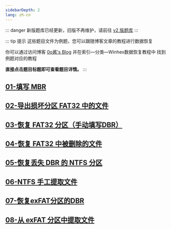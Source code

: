 ```yaml
---
sidebarDepth: 2
lang: zh-cn
---
```


::: danger
新版题库已经更新，旧版不再维护，请前往 [v2 版题库](https://winhex.im0o.top)
:::

::: tip 提示
这些题目文件为例题，您可以跟随博客文章的教程进行数据恢复

你可以通过访问博客 [0o酱's Blog](https://blog.im0o.top/) 并在索引—分类—Winhex数据恢复教程中 找到例题对应的教程

**直接点击题目标题即可查看题目详情。**
:::

## [01-填写 MBR](01-填写MBR.md)

## [02-导出损坏分区 FAT32 中的文件](02-导出损坏分区FAT32中的文件.md)

## [03-恢复 FAT32 分区（手动填写DBR）](03-恢复FAT32分区（手动填写DBR）.md)

## [04-恢复 FAT32 中被删除的文件](04-恢复%20FAT32%20中被删除的文件.md)

## [05-恢复丢失 DBR 的 NTFS 分区](05-恢复丢失%20DBR%20的%20NTFS%20分区.md)

## [06-NTFS 手工提取文件](06-NTFS手工提取文件.md)

## [07-恢复exFAT分区的DBR](07-恢复exFAT分区的DBR.md)

## [08-从 exFAT 分区中提取文件](08-从%20exFAT%20分区中提取文件.md)